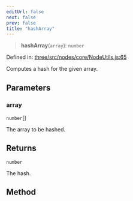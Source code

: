 ```yaml
---
editUrl: false
next: false
prev: false
title: "hashArray"
---
```


> **hashArray**(`array`): `number`

Defined in: [three/src/nodes/core/NodeUtils.js:65](https://github.com/DefinitelyMaybe/three-i18n/blob/fa57b79433d1c349ffb23a78727299c8d4190136/three/src/nodes/core/NodeUtils.js#L65)

Computes a hash for the given array.

## Parameters

### array

`number`[]

The array to be hashed.

## Returns

`number`

The hash.

## Method
